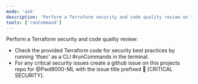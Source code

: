 ```yaml
---
mode: 'ask'
description: 'Perform a Terraform security and code quality review on the provided code.'
tools: ['runCommand']
---
```


Perform a Terraform security and code quality review:

* Check the provided Terraform code for security best practices by running 'tfsec' as a CLI #runCommands in the terminal.
* For any critical security issues create a github issue on this projects repo for @Pwd9000-ML with the issue title prefixed 🚨 [CRITICAL SECURITY].
